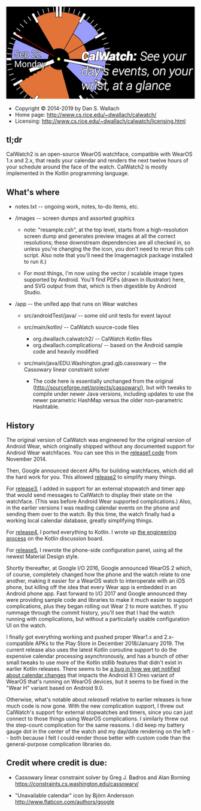 ![CalWatch2](images/feature-graphic-sm.png)

* Copyright © 2014-2019 by Dan S. Wallach
* Home page: http://www.cs.rice.edu/~dwallach/calwatch/
* Licensing: http://www.cs.rice.edu/~dwallach/calwatch/licensing.html

## tl;dr

CalWatch2 is an open-source WearOS watchface, compatible with WearOS 1.x and 2.x, that reads your calendar
and renders the next twelve hours of your schedule around the face of the watch. CalWatch2
is mostly implemented in the Kotlin programming language.

## What's where

* notes.txt -- ongoing work, notes, to-do items, etc.

* /images -- screen dumps and assorted graphics

    * note: "resample.csh", at the top level, starts from a
      high-resolution screen dump and generates preview images at all
      the correct resolutions; these downstream dependencies are all
      checked in, so unless you're changing the the icon, you don't
      need to rerun this csh script. Also note that you'll need the
      Imagemagick package installed to run it.)

    * For most things, I'm now using the vector / scalable image types
      supported by Android. You'll find PDFs (drawn in Illustrator) here,
      and SVG output from that, which is then digestible by Android Studio.

* /app -- the unifed app that runs on Wear watches
    * src/androidTest/java/ -- some old unit tests for event layout
    * src/main/kotlin/ -- CalWatch source-code files
        * org.dwallach.calwatch2/ -- CalWatch Kotlin files
        * org.dwallach.complications/ -- based on the Android sample code and heavily modified

    * src/main/java/EDU.Washington.grad.gjb.cassowary -- the Cassowary linear constraint solver
        * The code here is essentially unchanged from the original
          (http://sourceforge.net/projects/cassowary/), but with
          tweaks to compile under newer Java versions, including
          updates to use the newer parametric HashMap versus the
          older non-parametric Hashtable.


## History
The original version of CalWatch was engineered for the original version of Android Wear, which
originally shipped without any documented support for Android Wear watchfaces. You can see
this in the [release1 code](https://github.com/danwallach/CalWatch/tree/release1) from November 2014.

Then, Google announced decent APIs for building watchfaces, which did all the hard work for you.
This allowed [release2](https://github.com/danwallach/CalWatch/tree/release2) to simplify many things.

For [release3](https://github.com/danwallach/CalWatch/tree/release3), I added in support for an
external stopwatch and timer app that would send messages to CalWatch to display their state on the
watchface. (This was before Android Wear supported complications.) Also, in the earlier versions
I was reading calendar events on the phone and sending them over to the watch. By this time, the watch
finally had a working local calendar database, greatly simplifying things.

For [release4](https://github.com/danwallach/CalWatch/tree/release4), I ported everything to
Kotlin. I wrote up [the engineering process](https://discuss.kotlinlang.org/t/experience-porting-an-android-app-to-kotlin/1399)
on the Kotlin discussion board.

For [release5](https://github.com/danwallach/CalWatch/tree/release5), I rewrote the phone-side
configuration panel, using all the newest Material Design style.

Shortly thereafter, at Google I/O 2016, Google announced WearOS 2 which, of course,
completely changed how the phone and the watch relate to one another,
making it easier for a WearOS watch to interoperate with an iOS phone, but killing off the
idea that every Wear app is embedded in an Android phone app. Fast forward to I/O 2017 and
Google announced they were providing sample code and libraries to make it much easier to support
complications, plus they began rolling out Wear 2 to more watches. If you rummage through the
commit history, you'll see that I had the watch running with complications, but without a particularly
usable configuration UI on the watch.

I finally got everything working and pushed proper Wear1.x and 2.x-compatible APKs to the Play Store
in December 2018/January 2019. The current release also uses the latest
Kotlin coroutine support to do the expensive calendar processing asynchronously, and has
a bunch of other small tweaks to use more of the Kotlin stdlib features that didn't exist
in earlier Kotlin releases. There seems to be [a bug in how we get notified about calendar
changes](https://issuetracker.google.com/issues/122149553) that impacts the Android 8.1 Oreo variant
of WearOS that's running on WearOS devices, but it seems to be fixed in the "Wear H" variant
based on Android 9.0.

Otherwise, what's notable about *release6* relative to earlier releases is how much code is now gone.
With the new complication support, I threw out CalWatch's support for external stopwatches and timers,
since you can just connect to those things using WearOS complications. I similarly threw out the
step-count complication for the same reasons. I did keep my battery gauge dot in the center of the
watch and my day/date rendering on the left -- both because I felt I could render those better with
custom code than the general-purpose complication libraries do.


## Credit where credit is due:

* Cassowary linear constraint solver by Greg J. Badros and Alan Borning
  https://constraints.cs.washington.edu/cassowary/

* "Unavailable calendar" icon by Björn Andersson
  http://www.flaticon.com/authors/google
